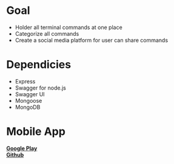 <h1>Goal </h1>
<ul>
<li>Holder all terminal commands at one place</li>
<li>Categorize all commands</li>
<li>Create a social media platform for user can share commands</li>
</ul>


<h1> Dependicies </h2>
<ul>
    <li>Express </li>
    <li>Swagger for node.js</li>
    <li>Swagger UI </li>
    <li>Mongoose</li>
    <li>MongoDB</li>
</ul>


<h1> Mobile App</h1>
<a href="https://play.google.com/store/apps/details?id=hsmnzaydn.serkanozaydin.net&hl=en_US"><b> Google Play</b></a>
</br>
<a href="https://github.com/hsmnzaydn/TerminalCommands"><b>Github</b></a>



